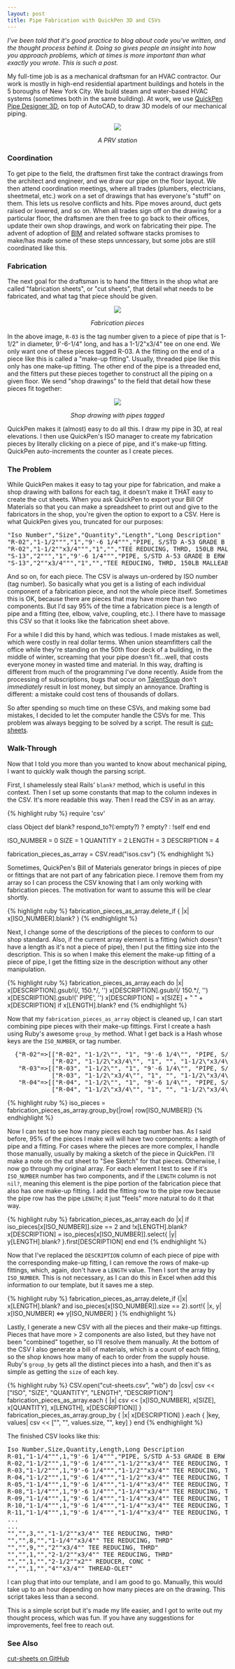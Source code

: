 ```yaml
---
layout: post
title: Pipe Fabrication with QuickPen 3D and CSVs
---
```

<p><i>I've been told that it's good practice to blog about code you've written, and the thought process behind it.  Doing so gives people an insight into how you approach problems, which at times is more important than what exactly you wrote.  This is such a post.</i></p>

<p>My full-time job is as a mechanical draftsman for an HVAC contractor.  Our work is mostly in high-end residential apartment buildings and hotels in the 5 boroughs of New York City.  We build steam and water-based HVAC systems (sometimes both in the same building).  At work, we use <a href="http://www.quickpen.com/index.php/Products/PipeDesigner-3D-Overview.html">QuickPen Pipe Designer 3D</a>, on top of AutoCAD, to draw 3D models of our mechanical piping.</p>

<center><div><img src="/assets/images/prv.png" class="img-polaroid"/><p><i>A PRV station</i></p></center>

<h3>Coordination</h3>
<p>To get pipe to the field, the draftsmen first take the contract drawings from the architect and engineer, and we draw our pipe on the floor layout.  We then attend coordination meetings, where all trades (plumbers, electricians, sheetmetal, etc.) work on a set of drawings that has everyone's "stuff" on them.  This lets us resolve conflicts and hits.  Pipe moves around, duct gets raised or lowered, and so on.  When all trades sign off on the drawing for a particular floor, the draftsmen are then free to go back to their offices, update their own shop drawings, and work on fabricating their pipe.  The advent of adoption of <a href="http://usa.autodesk.com/building-information-modeling/">BIM</a> and related software stacks promises to make/has made some of these steps unncessary, but some jobs are still coordinated like this.</p>

<h3>Fabrication</h3>
<p>The next goal for the draftsman is to hand the fitters in the shop what are called "fabrication sheets", or "cut sheets", that detail what needs to be fabricated, and what tag that piece should be given.</p>

<center><div><img src="/assets/images/cut-sheets.png" class="img-polaroid"/><p><i>Fabrication pieces</i></p></center>

<p>In the above image, <code>R-03</code> is the tag number given to a piece of pipe that is 1-1/2" in diameter, 9'-6-1/4" long, and has a 1-1/2"x3/4" tee on one end.  We only want one of these pieces tagged R-03.  A the fitting on the end of a piece like this is called a "make-up fitting". Usually, threaded pipe like this only has one make-up fitting. The other end of the pipe is a threaded end, and the fitters put these pieces together to construct all the piping on a given floor. We send "shop drawings" to the field that detail how these pieces fit together:</p>

<center><div><img src="/assets/images/balloon-dwg.png" class="img-polaroid"/><p><i>Shop drawing with pipes tagged</i></p></center>

<p>QuickPen makes it (almost) easy to do all this.  I draw my pipe in 3D, at real elevations. I then use QuickPen's ISO manager to create my fabrication pieces by literally clicking on a piece of pipe, and it's make-up fitting.  QuickPen auto-increments the counter as I create pieces.</p>

<h3>The Problem</h3>
<p>While QuickPen makes it easy to tag your pipe for fabrication, and make a shop drawing with ballons for each tag, it doesn't make it THAT easy to create the cut sheets.  When you ask QuickPen to export your Bill Of Materials so that you can make a spreadsheet to print out and give to the fabricators in the shop, you're given the option to export to a CSV.  Here is what QuickPen gives you, truncated for our purposes:</p>

<pre>
"Iso Number","Size","Quantity","Length","Long Description"
"R-02","1-1/2""","1","9'-6 1/4""","PIPE, S/STD A-53 GRADE B ERW T.B.E."
"R-02","1-1/2""x3/4""","1","","TEE REDUCING, THRD, 150LB MALLEABLE IRON"
"S-13","2""","1","9'-6 1/4""","PIPE, S/STD A-53 GRADE B ERW T.B.E."
"S-13","2""x3/4""","1","","TEE REDUCING, THRD, 150LB MALLEABLE IRON"
</pre>

<p>And so on, for each piece.  The CSV is always un-ordered by ISO number (tag number). So basically what you get is a listing of each individual component of a fabrication piece, and not the whole piece itself.  Sometimes this is OK, because there are pieces that may have more than two components.  But I'd say 95% of the time a fabrication piece is a length of pipe and a fitting (tee, elbow, valve, coupling, etc.).  I there have to massage this CSV so that it looks like the fabrication sheet above.</p>

<p>For a while I did this by hand, which was tedious.  I made mistakes as well, which were costly in real dollar terms.  When union steamfitters call the office while they're standing on the 50th floor deck of a building, in the middle of winter, screaming that your pipe doesn't fit...well, that costs everyone money in wasted time and material.  In this way, drafting is different from much of the programming I've done recently.  Aside from the processing of subscriptions, bugs that occur on <a href="https://talentsoup.com">TalentSoup</a> don't <i>immediately</i> result in lost money, but simply an annoyance.  Drafting is different: a mistake could cost tens of thousands of dollars.</p>

<p>So after spending so much time on these CSVs, and making some bad mistakes, I decided to let the computer handle the CSVs for me.  This problem was always begging to be solved by a script.  The result is <a href="http://github.com/cut-sheets">cut-sheets</a>.</p>

<h3>Walk-Through</h3>
<p>Now that I told you more than you wanted to know about mechanical piping, I want to quickly walk though the parsing script.</p>

<p>First, I shamelessly steal Rails' <code>blank?</code> method, which is useful in this context.  Then I set up some constants that map to the column indexes in the CSV.  It's more readable this way. Then I read the CSV in as an array.</p>

<p>
{% highlight ruby %}
require 'csv'

class Object
  def blank?
    respond_to?(:empty?) ? empty? : !self
  end
end

ISO_NUMBER  = 0
SIZE        = 1
QUANTITY    = 2
LENGTH      = 3
DESCRIPTION = 4

fabrication_pieces_as_array = CSV.read("isos.csv")
{% endhighlight %}
</p>

<p>Sometimes, QuickPen's Bill of Materials generator brings in pieces of pipe or fittings that are not part of any fabrication piece.  I remove them from my array so I can process the CSV knowing that I am only working with fabrication pieces. The motivation for want to assume this will be clear shortly.</p>

<p>
{% highlight ruby %}
fabrication_pieces_as_array.delete_if { |x| x[ISO_NUMBER].blank? }
{% endhighlight %}
</p>

<p>Next, I change some of the descriptions of the pieces to conform to our shop standard.  Also, if the current array element is a fitting (which doesn't have a length as it's not a piece of pipe), then I put the fitting size into the description.  This is so when I make this element the make-up fitting of a piece of pipe, I get the fitting size in the description without any other manipulation.</p>

<p>
{% highlight ruby %}
fabrication_pieces_as_array.each do |x|
  x[DESCRIPTION].gsub!(/, 150.*/, '')
  x[DESCRIPTION].gsub!(/ 150.*/, '')
  x[DESCRIPTION].gsub!(' PIPE', '')
  x[DESCRIPTION] = x[SIZE] + " " + x[DESCRIPTION] if x[LENGTH].blank?
end
{% endhighlight %}
</p>

<p>Now that my <code>fabrication_pieces_as_array</code> object is cleaned up, I can start combining pipe pieces with their make-up fittings.  First I create a hash using Ruby's awesome <code>group_by</code> method.  What I get back is a Hash whose keys are the <code>ISO_NUMBER</code>, or tag number.

<p>
<pre>
  {"R-02"=>[["R-02", "1-1/2\"", "1", "9'-6 1/4\"", "PIPE, S/STD A-53 GRADE B ERW T.B.E."],
            ["R-02", "1-1/2\"x3/4\"", "1", "", "1-1/2\"x3/4\" TEE REDUCING, THRD"]],
   "R-03"=>[["R-03", "1-1/2\"", "1", "9'-6 1/4\"", "PIPE, S/STD A-53 GRADE B ERW T.B.E."],
            ["R-03", "1-1/2\"x3/4\"", "1", "", "1-1/2\"x3/4\" TEE REDUCING, THRD"]],
   "R-04"=>[["R-04", "1-1/2\"", "1", "9'-6 1/4\"", "PIPE, S/STD A-53 GRADE B ERW T.B.E."],
            ["R-04", "1-1/2\"x3/4\"", "1", "", "1-1/2\"x3/4\" TEE REDUCING, THRD"]]}
</pre>
</p>

<p>
{% highlight ruby %}
iso_pieces = fabrication_pieces_as_array.group_by{|row| row[ISO_NUMBER]}
{% endhighlight %}
<p>

<p>Now I can test to see how many pieces each tag number has.  As I said before, 95% of the pieces I make will will have two components: a length of pipe and a fitting.  For cases where the pieces are more complex, I handle those manually, usually by making a sketch of the piece in QuickPen.  I'll make a note on the cut sheet to "See Sketch" for that pieces.  Otherwise, I now go through my original array.  For each element I test to see if it's <code>ISO_NUMBER</code> number has two components, and if the <code>LENGTH</code> column is not <code>nil?</code>, meaning this element is the pipe portion of the fabrication piece that also has one make-up fitting.  I add the fitting row to the pipe row because the pipe row has the pipe <code>LENGTH</code>; it just "feels" more natural to do it that way.</p>

<p>
{% highlight ruby %}
fabrication_pieces_as_array.each do |x|
  if iso_pieces[x[ISO_NUMBER]].size == 2 and !x[LENGTH].blank? 
    x[DESCRIPTION] = iso_pieces[x[ISO_NUMBER]].select{ |y| y[LENGTH].blank? }.first[DESCRIPTION]
  end
end
{% endhighlight %}
</p>

<p>Now that I've replaced the <code>DESCRIPTION</code> column of each piece of pipe with the corresponding make-up fitting, I can remove the rows of make-up fittings, which, again, don't have a <code>LENGTH</code> value. Then I sort the array by <code>ISO_NUMBER</code>.  This is not necessary, as I can do this in Excel when add this information to our template, but it saves me a step.</p>

<p>
{% highlight ruby %}
fabrication_pieces_as_array.delete_if {|x| x[LENGTH].blank? and iso_pieces[x[ISO_NUMBER]].size == 2}.sort!{ |x, y| x[ISO_NUMBER] <=> y[ISO_NUMBER] }
{% endhighlight %}
</p>

<p>Lastly, I generate a new CSV with all the pieces and their make-up fittings.  Pieces that have more > 2 components are also listed, but they have not been "combined" together, so I'll resolve them manually. At the bottom of the CSV I also generate a bill of materials, which is a count of each fitting, so the shop knows how many of each to order from the supply house. Ruby's <code>group_by</code> gets all the distinct pieces into a hash, and then it's as simple as getting the <code>size</code> of each key.</p> 

<p>
{% highlight ruby %}
CSV.open("cut-sheets.csv", "wb") do |csv|
  csv << ["ISO", "SIZE", "QUANTITY", "LENGTH", "DESCRIPTION"]
  fabrication_pieces_as_array.each { |x| csv << [x[ISO_NUMBER], x[SIZE], x[QUANTITY], x[LENGTH], x[DESCRIPTION]] }
  fabrication_pieces_as_array.group_by { |x| x[DESCRIPTION] }.each { |key, values| csv << ["", "", values.size, "", key] }
end
{% endhighlight %}
</p>

<p>The finished CSV looks like this:</p>

<p>
<pre>
Iso Number,Size,Quantity,Length,Long Description
R-01,"1-1/4""",1,"9'-6 1/4""","PIPE, S/STD A-53 GRADE B ERW T.B.E."
R-02,"1-1/2""",1,"9'-6 1/4""","1-1/2""x3/4"" TEE REDUCING, THRD"
R-03,"1-1/2""",1,"9'-6 1/4""","1-1/2""x3/4"" TEE REDUCING, THRD"
R-04,"1-1/2""",1,"9'-6 1/4""","1-1/2""x3/4"" TEE REDUCING, THRD"
R-05,"1-1/4""",1,"9'-6 1/4""","1-1/4""x3/4"" TEE REDUCING, THRD"
R-08,"1-1/4""",1,"9'-6 1/4""","1-1/4""x3/4"" TEE REDUCING, THRD"
R-09,"1-1/4""",1,"9'-6 1/4""","1-1/4""x3/4"" TEE REDUCING, THRD"
R-10,"1-1/4""",1,"9'-6 1/4""","1-1/4""x3/4"" TEE REDUCING, THRD"
R-11,"1-1/4""",1,"9'-6 1/4""","1-1/4""x3/4"" TEE REDUCING, THRD"
...
...
"","",3,"","1-1/2""x3/4"" TEE REDUCING, THRD"
"","",8,"","1-1/4""x3/4"" TEE REDUCING, THRD"
"","",9,"","2""x3/4"" TEE REDUCING, THRD"
"","",1,"","2-1/2""x3/4"" TEE REDUCING, THRD"
"","",1,"","2-1/2""x2"" REDUCER, CONC "
"","",1,"","4""x3/4"" THREAD-OLET"
</pre>
</p>

<p>I can plug that into our template, and I am good to go.  Manually, this would take up to an hour depending on how many pieces are on the drawing.  This script takes less than a second.</p>

<p>This is a simple script but it's made my life easier, and I got to write out my thought process, which was fun.  If you have any suggestions for improvements, feel free to reach out.</p>

<h3>See Also</h3>
<p><a href="https://github.com/speric/cut-sheets/">cut-sheets on GitHub</a></p>